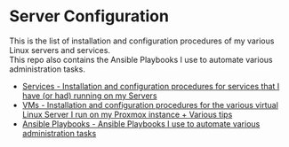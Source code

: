 # Server Configuration

This is the list of installation and configuration procedures of my various Linux servers and services.   
This repo also contains the Ansible Playbooks I use to automate various administration tasks.  

* [Services - Installation and configuration procedures for services that I have (or had) running on my Servers](https://github.com/Antiz96/Server-Configuration/tree/main/Services)
* [VMs - Installation and configuration procedures for the various virtual Linux Server I run on my Proxmox instance + Various tips](https://github.com/Antiz96/Server-Configuration/tree/main/VMs)
* [Ansible Playbooks - Ansible Playbooks I use to automate various administration tasks](https://github.com/Antiz96/Server-Configuration/tree/main/Ansible-Playbooks)
